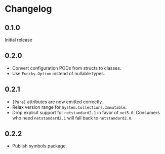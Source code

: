# Changelog

## 0.1.0
Initial release

## 0.2.0
* Convert configuration PODs from structs to classes.
* Use `Funcky.Option` instead of nullable types.

## 0.2.1
* `[Pure]` attributes are now emitted correctly.
* Relax version range for `System.Collections.Immutable`.
* Drop explicit support for `netstandard2.1` in favor of `net5.0`.
  Consumers who need `netstandard2.1` will fall back to `netstandard2.0`.

## 0.2.2
* Publish symbols package.
